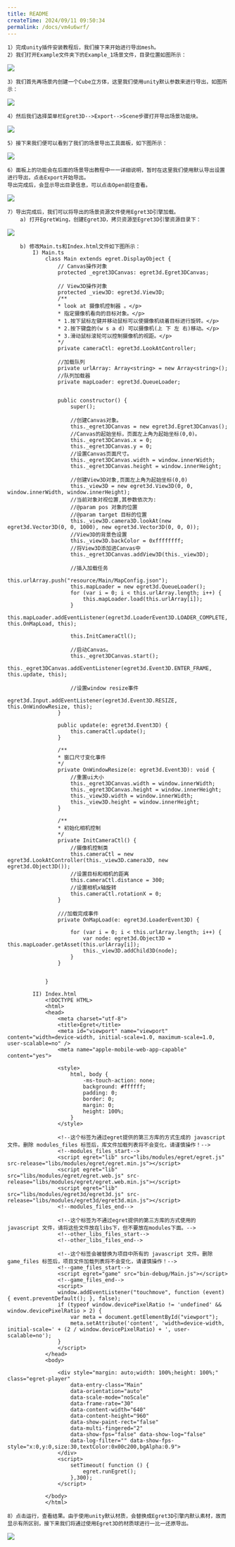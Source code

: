```yaml
---
title: README
createTime: 2024/09/11 09:50:34
permalink: /docs/vm4u6wrf/
---
```



	1）完成unity插件安装教程后，我们接下来开始进行导出mesh。
	2）我们打开Example文件夹下的Example_1场景文件，目录位置如图所示：

![](Img_1.png)

	3）我们首先再场景内创建一个Cube立方体，这里我们使用unity默认参数来进行导出，如图所示：

![](Img_2.png)

	4）然后我们选择菜单栏Egret3D-->Export-->Scene步骤打开导出场景功能块。

![](Img_3.gif)

	5）接下来我们便可以看到了我们的场景导出工具面板，如下图所示：

![](Img_4.png)

	6）面板上的功能会在后面的场景导出教程中一一详细说明，暂时在这里我们使用默认导出设置进行导出，点击Export开始导出。
	导出完成后，会显示导出目录信息，可以点击Open前往查看。

![](Img_5.png)

	7）导出完成后，我们可以将导出的场景资源文件使用Egret3D引擎加载。
		a) 打开EgretWing，创建Egret3D，拷贝资源至Egret3D引擎资源目录下：

![](Img_6.png)

		b) 修改Main.ts和Index.html文件如下图所示：
			I) Main.ts
				class Main extends egret.DisplayObject {
				    // Canvas操作对象
				    protected _egret3DCanvas: egret3d.Egret3DCanvas;
				
				    // View3D操作对象
				    protected _view3D: egret3d.View3D;
				    /**
				    * look at 摄像机控制器 。</p>
				    * 指定摄像机看向的目标对象。</p>
				    * 1.按下鼠标左键并移动鼠标可以使摄像机绕着目标进行旋转。</p>
				    * 2.按下键盘的(w s a d) 可以摄像机(上 下 左 右)移动。</p>
				    * 3.滑动鼠标滚轮可以控制摄像机的视距。</p>
				    */
				    private cameraCtl: egret3d.LookAtController;
				
				    //加载队列
				    private urlArray: Array<string> = new Array<string>();
				    //队列加载器
				    private mapLoader: egret3d.QueueLoader;
				
				
				    public constructor() {
				        super();
				
				        //创建Canvas对象。
				        this._egret3DCanvas = new egret3d.Egret3DCanvas();
				        //Canvas的起始坐标，页面左上角为起始坐标(0,0)。
				        this._egret3DCanvas.x = 0;
				        this._egret3DCanvas.y = 0;
				        //设置Canvas页面尺寸。
				        this._egret3DCanvas.width = window.innerWidth;
				        this._egret3DCanvas.height = window.innerHeight;
				
				        //创建View3D对象,页面左上角为起始坐标(0,0)
				        this._view3D = new egret3d.View3D(0, 0, window.innerWidth, window.innerHeight);
				        //当前对象对视位置,其参数依次为:
				        //@param pos 对象的位置
				        //@param target 目标的位置
				        this._view3D.camera3D.lookAt(new egret3d.Vector3D(0, 0, 1000), new egret3d.Vector3D(0, 0, 0));
				        //View3D的背景色设置
				        this._view3D.backColor = 0xffffffff;
				        //将View3D添加进Canvas中
				        this._egret3DCanvas.addView3D(this._view3D);
				
				        //插入加载任务
				        this.urlArray.push("resource/Main/MapConfig.json");
				        this.mapLoader = new egret3d.QueueLoader();
				        for (var i = 0; i < this.urlArray.length; i++) {
				            this.mapLoader.load(this.urlArray[i]);
				        }
				        this.mapLoader.addEventListener(egret3d.LoaderEvent3D.LOADER_COMPLETE, this.OnMapLoad, this);
				
				        this.InitCameraCtl();
				
				        //启动Canvas。
				        this._egret3DCanvas.start();
				        this._egret3DCanvas.addEventListener(egret3d.Event3D.ENTER_FRAME, this.update, this);
				
				        //设置window resize事件
				        egret3d.Input.addEventListener(egret3d.Event3D.RESIZE, this.OnWindowResize, this);
				    }
				
				    public update(e: egret3d.Event3D) {
				        this.cameraCtl.update();
				    }
				
				    /**
				    * 窗口尺寸变化事件
				    */
				    private OnWindowResize(e: egret3d.Event3D): void {
				        //重置ui大小
				        this._egret3DCanvas.width = window.innerWidth;
				        this._egret3DCanvas.height = window.innerHeight;
				        this._view3D.width = window.innerWidth;
				        this._view3D.height = window.innerHeight;
				    }
				
				    /**
				    * 初始化相机控制
				    */
				    private InitCameraCtl() {
				        //摄像机控制类
				        this.cameraCtl = new egret3d.LookAtController(this._view3D.camera3D, new egret3d.Object3D());
				        //设置目标和相机的距离
				        this.cameraCtl.distance = 300;
				        //设置相机x轴旋转
				        this.cameraCtl.rotationX = 0;
				    }
				
				    ///加载完成事件
				    private OnMapLoad(e: egret3d.LoaderEvent3D) {
				
				        for (var i = 0; i < this.urlArray.length; i++) {
				            var node: egret3d.Object3D = this.mapLoader.getAsset(this.urlArray[i]);
				            this._view3D.addChild3D(node);
				        }
				    }
				
				
				}     

			II) Index.html
				<!DOCTYPE HTML>
				<html>
				<head>
				    <meta charset="utf-8">
				    <title>Egret</title>
				    <meta id="viewport" name="viewport" content="width=device-width, initial-scale=1.0, maximum-scale=1.0, user-scalable=no" />
				    <meta name="apple-mobile-web-app-capable" content="yes">
				    
				    <style>
				        html, body {
				            -ms-touch-action: none;
				            background: #ffffff;
				            padding: 0;
				            border: 0;
				            margin: 0;
				            height: 100%;
				        }
				    </style>
				
				    <!--这个标签为通过egret提供的第三方库的方式生成的 javascript 文件。删除 modules_files 标签后，库文件加载列表将不会变化，请谨慎操作！-->
				    <!--modules_files_start-->
					<script egret="lib" src="libs/modules/egret/egret.js" src-release="libs/modules/egret/egret.min.js"></script>
					<script egret="lib" src="libs/modules/egret/egret.web.js" src-release="libs/modules/egret/egret.web.min.js"></script>
					<script egret="lib" src="libs/modules/egret3d/egret3d.js" src-release="libs/modules/egret3d/egret3d.min.js"></script>
					<!--modules_files_end-->
					
				    <!--这个标签为不通过egret提供的第三方库的方式使用的 javascript 文件，请将这些文件放在libs下，但不要放在modules下面。-->
				    <!--other_libs_files_start-->
				    <!--other_libs_files_end-->
				
				    <!--这个标签会被替换为项目中所有的 javascript 文件。删除 game_files 标签后，项目文件加载列表将不会变化，请谨慎操作！-->
				    <!--game_files_start-->
					<script egret="game" src="bin-debug/Main.js"></script>
					<!--game_files_end-->
				    <script>
				    window.addEventListener("touchmove", function (event) { event.preventDefault(); }, false);
				    if (typeof window.devicePixelRatio != 'undefined' && window.devicePixelRatio > 2) {
				        var meta = document.getElementById("viewport");
				        meta.setAttribute('content', 'width=device-width, initial-scale=' + (2 / window.devicePixelRatio) + ', user-scalable=no');
				    }
				    </script>
				</head>
				<body>
				
				    <div style="margin: auto;width: 100%;height: 100%;" class="egret-player" 
				        data-entry-class="Main"
				        data-orientation="auto"
				        data-scale-mode="noScale"
				        data-frame-rate="30"
				        data-content-width="640"
				        data-content-height="960"
				        data-show-paint-rect="false"
				        data-multi-fingered="2"
				        data-show-fps="false" data-show-log="false"
				        data-log-filter="" data-show-fps-style="x:0,y:0,size:30,textColor:0x00c200,bgAlpha:0.9">
				    </div>
				    <script>
				        setTimeout( function () {
							egret.runEgret();
						},300);
				    </script>
				    
				</body>
				</html>

	8）点击运行，查看结果。由于使用unity默认材质，会替换成Egret3D引擎内默认素材，故而显示有所区别，接下来我们将通过使用Egret3D的材质球进行一比一还原导出。

![](Img_7.png)
